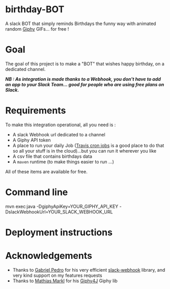 # birthday-BOT

A slack BOT that simply reminds Birthdays the funny way with animated random [Giphy](https://giphy.com/) GIFs... for free !

# Goal

The goal of this project is to make a  "BOT" that wishes happy birthday, on a dedicated channel.

***NB : As integration is made thanks to a Webhook, you don't have to add an app to your Slack Team... good for people who are
using free plans on Slack.***

# Requirements

To make this integration operational, all you need is :

- A slack Webhook url dedicated to a channel
- A Giphy API token
- A place to run your daily Job ([Travis cron jobs](https://docs.travis-ci.com/user/cron-jobs/) is a good place to do that so all your stuff is in the cloud)...but you can run it wherever you like
- A csv file that contains birthdays data
- A ```maven``` runtime (to make things easier to run ...)

All of these items are available for free.

# Command line

mvn exec:java -DgiphyApiKey=YOUR_GIPHY_API_KEY -DslackWebhookUrl=YOUR_SLACK_WEBHOOK_URL

# Deployment instructions

# Acknowledgements

- Thanks to [Gabriel Pedro](https://github.com/gpedro) for his very efficient [slack-webhook](https://github.com/gpedro/slack-webhook) library, and very kind support on my features requests
- Thanks to [Mathias Markl](https://github.com/keshrath) for his [Giphy4J](https://github.com/keshrath/Giphy4J) Giphy lib


